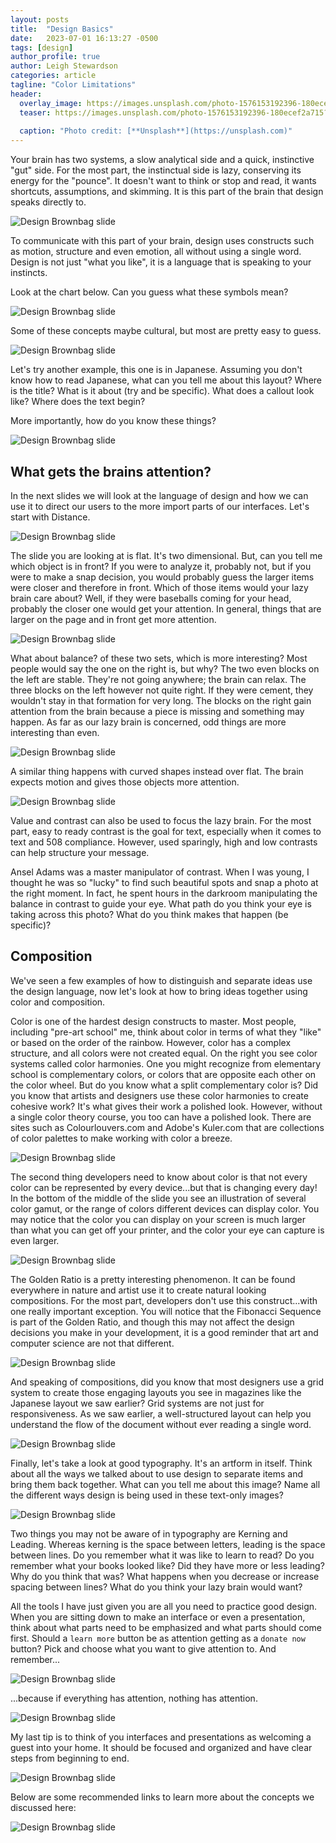 ```yaml
---
layout: posts
title:  "Design Basics"
date:   2023-07-01 16:13:27 -0500
tags: [design]
author_profile: true
author: Leigh Stewardson
categories: article
tagline: "Color Limitations"
header:
  overlay_image: https://images.unsplash.com/photo-1576153192396-180ecef2a715?ixlib=rb-4.0.3&ixid=M3wxMjA3fDB8MHxwaG90by1wYWdlfHx8fGVufDB8fHx8fA%3D%3D&auto=format&fit=crop&w=1374&q=80
  teaser: https://images.unsplash.com/photo-1576153192396-180ecef2a715?ixlib=rb-4.0.3&ixid=M3wxMjA3fDB8MHxwaG90by1wYWdlfHx8fGVufDB8fHx8fA%3D%3D&auto=format&fit=crop&w=1374&q=80
  
  caption: "Photo credit: [**Unsplash**](https://unsplash.com)"
---
```


Your brain has two systems, a slow analytical side and a quick, instinctive "gut" side. For the most part, the instinctual side is lazy, conserving its energy for the "pounce". It doesn't want to think or stop and read, it wants shortcuts, assumptions, and skimming. It is this part of the brain that design speaks directly to. 

![Design Brownbag slide](/assets/images/DesignBrownbag002.jpeg)

To communicate with this part of your brain, design uses constructs such as motion, structure and even emotion, all without using a single word. Design is not just "what you like", it is a language that is speaking to your instincts. 

Look at the chart below. Can you guess what these symbols mean?

![Design Brownbag slide](/assets/images/DesignBrownbag003.jpeg)

Some of these concepts maybe cultural, but most are pretty easy to guess.

![Design Brownbag slide](/assets/images/DesignBrownbag004.jpeg)

Let's try another example, this one is in Japanese. Assuming you don't know how to read Japanese, what can you tell me about this layout? Where is the title? What is it about (try and be specific). What does a callout look like? Where does the text begin?

More importantly, how do you know these things?

![Design Brownbag slide](/assets/images/DesignBrownbag005.jpeg)

## What gets the brains attention?
In the next slides we will look at the language of design and how we can use it to direct our users to the more import parts of our interfaces. Let's start with Distance.

![Design Brownbag slide](/assets/images/DesignBrownbag006.jpeg)

The slide you are looking at is flat. It's two dimensional. But, can you tell me which object is in front? If you were to analyze it, probably not, but if you were to make a snap decision, you would probably guess the larger items were closer and therefore in front. Which of those items would your lazy brain care about? Well, if they were baseballs coming for your head, probably the closer one would get your attention. In general, things that are larger on the page and in front get more attention.

![Design Brownbag slide](/assets/images/DesignBrownbag007.jpeg)

What about balance? of these two sets, which is more interesting? Most people would say the one on the right is, but why? The two even blocks on the left are stable. They're not going anywhere; the brain can relax. The three blocks on the left however not quite right. If they were cement, they wouldn't stay in that formation for very long. The blocks on the right gain attention from the brain because a piece is missing and something may happen. As far as our lazy brain is concerned, odd things are more interesting than even.

![Design Brownbag slide](/assets/images/DesignBrownbag009.jpeg)

A similar thing happens with curved shapes instead over flat. The brain expects motion and gives those objects more attention.

![Design Brownbag slide](/assets/images/DesignBrownbag011.jpeg)

Value and contrast can also be used to focus the lazy brain. For the most part, easy to ready contrast is the goal for text, especially when it comes to text and 508 compliance. However, used sparingly, high and low contrasts can help structure your message.

Ansel Adams was a master manipulator of contrast. When I was young, I thought he was so "lucky" to find such beautiful spots and snap a photo at the right moment. In fact, he spent hours in the darkroom manipulating the balance in contrast to guide your eye. What path do you think your eye is taking across this photo? What do you think makes that happen (be specific)?

## Composition
We've seen a few examples of how to distinguish and separate ideas use the design language, now let's look at how to bring ideas together using color and composition. 

Color is one of the hardest design constructs to master. Most people, including "pre-art school" me, think about color in terms of what they "like" or based on the order of the rainbow. However, color has a complex structure, and all colors were not created equal. On the right you see color systems called color harmonies. One you might recognize from elementary school is complementary colors, or colors that are opposite each other on the color wheel. But do you know what a split complementary color is? Did you know that artists and designers use these color harmonies to create cohesive work? It's what gives their work a polished look. However, without a single color theory course, you too can have a polished look. There are sites such as Colourlouvers.com and Adobe's Kuler.com that are collections of color palettes to make working with color a breeze.

![Design Brownbag slide](/assets/images/DesignBrownbag012.jpeg)

The second thing developers need to know about color is that not every color can be represented by every device...but that is changing every day! In the bottom of the middle of the slide you see an illustration of several color gamut, or the range of colors different devices can display color. You may notice that the color you can display on your screen is much larger than what you can get off your printer, and the color your eye can capture is even larger. 

![Design Brownbag slide](/assets/images/DesignBrownbag013.jpeg)

The Golden Ratio is a pretty interesting phenomenon. It can be found everywhere in nature and artist use it to create natural looking compositions. For the most part, developers don't use this construct...with one really important exception. You will notice that the Fibonacci Sequence is part of the Golden Ratio, and though this may not affect the design decisions you make in your development, it is a good reminder that art and computer science are not that different.

![Design Brownbag slide](/assets/images/DesignBrownbag014.jpeg)

And speaking of compositions, did you know that most designers use a grid system to create those engaging layouts you see in magazines like the Japanese layout we saw earlier? Grid systems are not just for responsiveness. As we saw earlier, a well-structured layout can help you understand the flow of the document without ever reading a single word.

![Design Brownbag slide](/assets/images/DesignBrownbag015.jpeg)

Finally, let's take a look at good typography. It's an artform in itself. Think about all the ways we talked about to use design to separate items and bring them back together. What can you tell me about this image? Name all the different ways design is being used in these text-only images?

![Design Brownbag slide](/assets/images/DesignBrownbag016.jpeg)

Two things you may not be aware of in typography are Kerning and Leading. Whereas kerning is the space between letters, leading is the space between lines. Do you remember what it was like to learn to read? Do you remember what your books looked like? Did they have more or less leading? Why do you think that was? What happens when you decrease or increase spacing between lines? What do you think your lazy brain would want?

All the tools I have just given you are all you need to practice good design. When you are sitting down to make an interface or even a presentation, think about what parts need to be emphasized and what parts should come first. Should a `learn more` button be as attention getting as a `donate now` button? Pick and choose what you want to give attention to. And remember...

![Design Brownbag slide](/assets/images/DesignBrownbag017.jpeg)

...because if everything has attention, nothing has attention.

![Design Brownbag slide](/assets/images/DesignBrownbag018.jpeg)

My last tip is to think of you interfaces and presentations as welcoming a guest into your home. It should be focused and organized and have clear steps from beginning to end. 

![Design Brownbag slide](/assets/images/DesignBrownbag019.jpeg)

Below are some recommended links to learn more about the concepts we discussed here:

![Design Brownbag slide](/assets/images/DesignBrownbag020.jpeg)

